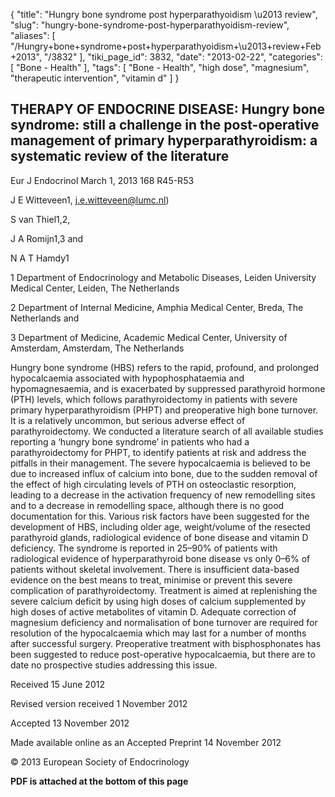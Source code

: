 {
    "title": "Hungry bone syndrome post hyperparathyoidism \u2013 review",
    "slug": "hungry-bone-syndrome-post-hyperparathyoidism-review",
    "aliases": [
        "/Hungry+bone+syndrome+post+hyperparathyoidism+\u2013+review+Feb+2013",
        "/3832"
    ],
    "tiki_page_id": 3832,
    "date": "2013-02-22",
    "categories": [
        "Bone - Health"
    ],
    "tags": [
        "Bone - Health",
        "high dose",
        "magnesium",
        "therapeutic intervention",
        "vitamin d"
    ]
}


## THERAPY OF ENDOCRINE DISEASE: Hungry bone syndrome: still a challenge in the post-operative management of primary hyperparathyroidism: a systematic review of the literature

Eur J Endocrinol March 1, 2013 168 R45-R53

J E Witteveen1, j.e.witteveen@lumc.nl)

S van Thiel1,2,

J A Romijn1,3 and

N A T Hamdy1

1 Department of Endocrinology and Metabolic Diseases, Leiden University Medical Center, Leiden, The Netherlands

2 Department of Internal Medicine, Amphia Medical Center, Breda, The Netherlands and

3 Department of Medicine, Academic Medical Center, University of Amsterdam, Amsterdam, The Netherlands

Hungry bone syndrome (HBS) refers to the rapid, profound, and prolonged hypocalcaemia associated with hypophosphataemia and hypomagnesaemia, and is exacerbated by suppressed parathyroid hormone (PTH) levels, which follows parathyroidectomy in patients with severe primary hyperparathyroidism (PHPT) and preoperative high bone turnover. It is a relatively uncommon, but serious adverse effect of parathyroidectomy. We conducted a literature search of all available studies reporting a ‘hungry bone syndrome’ in patients who had a parathyroidectomy for PHPT, to identify patients at risk and address the pitfalls in their management. The severe hypocalcaemia is believed to be due to increased influx of calcium into bone, due to the sudden removal of the effect of high circulating levels of PTH on osteoclastic resorption, leading to a decrease in the activation frequency of new remodelling sites and to a decrease in remodelling space, although there is no good documentation for this. Various risk factors have been suggested for the development of HBS, including older age, weight/volume of the resected parathyroid glands, radiological evidence of bone disease and vitamin D deficiency. The syndrome is reported in 25–90% of patients with radiological evidence of hyperparathyroid bone disease vs only 0–6% of patients without skeletal involvement. There is insufficient data-based evidence on the best means to treat, minimise or prevent this severe complication of parathyroidectomy. Treatment is aimed at replenishing the severe calcium deficit by using high doses of calcium supplemented by high doses of active metabolites of vitamin D. Adequate correction of magnesium deficiency and normalisation of bone turnover are required for resolution of the hypocalcaemia which may last for a number of months after successful surgery. Preoperative treatment with bisphosphonates has been suggested to reduce post-operative hypocalcaemia, but there are to date no prospective studies addressing this issue.

Received 15 June 2012

Revised version received 1 November 2012

Accepted 13 November 2012

Made available online as an Accepted Preprint 14 November 2012

© 2013 European Society of Endocrinology

 **PDF is attached at the bottom of this page**